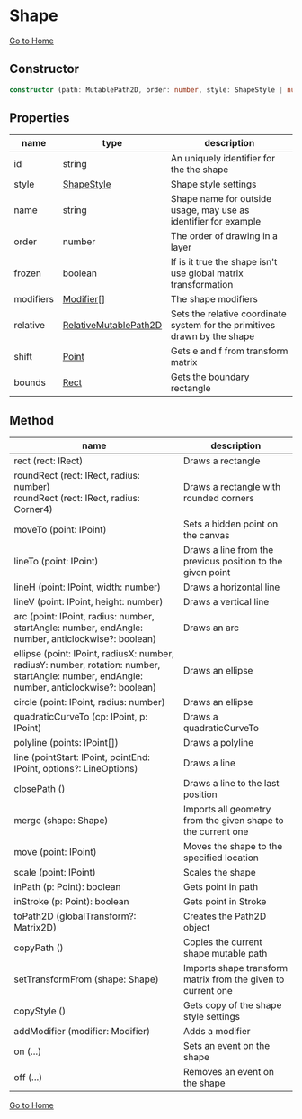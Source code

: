 # Shape

[Go to Home](./index)

## Constructor

```ts
constructor (path: MutablePath2D, order: number, style: ShapeStyle | null = null)
```

## Properties

|name|type|description|
|----|----|-----------|
|id|string|An uniquely identifier for the the shape
|style|[ShapeStyle](./shape-style.md)|Shape style settings|
|name|string|Shape name for outside usage, may use as identifier for example|
|order|number|The order of drawing in a layer|
|frozen|boolean|If is it true the shape isn't use global matrix transformation
|modifiers|[Modifier](./modifier.md)[]|The shape modifiers
|relative|[RelativeMutablePath2D](./RelativeMutablePath2D.md)| Sets the relative coordinate system for the primitives drawn by the shape|
shift|[Point](./point.md)| Gets e and f from transform matrix
bounds|[Rect](./rect.md)| Gets the boundary rectangle
## Method

|name|description|
|----|----|
|rect (rect: IRect)| Draws a rectangle|
|roundRect (rect: IRect, radius: number)<br /> roundRect (rect: IRect, radius: Corner4)| Draws a rectangle with rounded corners
moveTo (point: IPoint)| Sets a hidden point on the canvas|
lineTo (point: IPoint)| Draws a line from the previous position to the given point|
lineH (point: IPoint, width: number)| Draws a horizontal line|
lineV (point: IPoint, height: number)| Draws a vertical line|
arc (point: IPoint, radius: number, startAngle: number, endAngle: number, anticlockwise?: boolean)| Draws an arc|
ellipse (point: IPoint, radiusX: number, radiusY: number, rotation: number, startAngle: number, endAngle: number, anticlockwise?: boolean)| Draws an ellipse|
circle (point: IPoint, radius: number)|Draws an ellipse|
quadraticCurveTo (cp: IPoint, p: IPoint)|Draws a quadraticCurveTo|
polyline (points: IPoint[])|Draws a polyline|
line (pointStart: IPoint, pointEnd: IPoint, options?: LineOptions)|Draws a line|
closePath ()| Draws a line to the last position|
merge (shape: Shape)| Imports all geometry from the given shape to the current one|
move (point: IPoint)| Moves the shape to the specified location|
scale (point: IPoint)| Scales the shape|
inPath (p: Point): boolean| Gets point in path|
inStroke (p: Point): boolean| Gets point in Stroke|
toPath2D (globalTransform?: Matrix2D)| Creates the Path2D object|
copyPath ()| Copies the current shape mutable path|
setTransformFrom (shape: Shape)| Imports shape transform matrix from the given to current one |
copyStyle () | Gets copy of the shape style settings|
addModifier (modifier: Modifier) | Adds a modifier|
on (...) | Sets an event on the shape|
off (...) | Removes an event on the shape|




[Go to Home](./index)